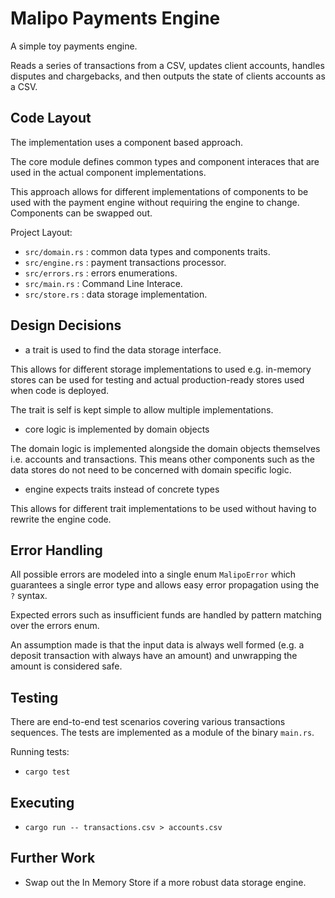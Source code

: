 # Malipo Payments Engine

A simple toy payments engine.

Reads a series of transactions from a CSV, updates client accounts, handles disputes and chargebacks, and then outputs the state of clients accounts as a CSV.

## Code Layout

The implementation uses a component based approach.

The core module defines common types and component interaces that are used in the actual
component implementations.

This approach allows for different implementations of components to be used with the payment engine
without requiring the engine to change. Components can be swapped out.

Project Layout:
- `src/domain.rs` : common data types and components traits.
- `src/engine.rs` : payment transactions processor.
- `src/errors.rs` : errors enumerations.
- `src/main.rs` : Command Line Interace.
- `src/store.rs` : data storage implementation.

## Design Decisions
* a trait is used to find the data storage interface.

This allows for different storage implementations to used e.g. in-memory stores can be used for
testing and actual production-ready stores used when code is deployed.

The trait is self is kept simple to allow multiple implementations.

* core logic is implemented by domain objects

The domain logic is implemented alongside the domain objects themselves i.e. accounts and
transactions. This means other components such as the data stores do not need to be concerned with
domain specific logic.

* engine expects traits instead of concrete types

This allows for different trait implementations to be used without having to rewrite the engine
code.

## Error Handling

All possible errors are modeled into a single enum `MalipoError` which
guarantees a single error type and allows easy error propagation using the `?` syntax.

Expected errors such as insufficient funds are handled by pattern matching
over the errors enum.

An assumption made is that the input data is always well formed (e.g. a deposit transaction with always
have an amount) and unwrapping the amount is considered safe.

## Testing

There are end-to-end test scenarios covering various transactions sequences.
The tests are implemented as a module of the binary `main.rs`.

Running tests:
- `cargo test`

## Executing

- `cargo run -- transactions.csv > accounts.csv`


## Further Work

* Swap out the In Memory Store if a more robust data storage engine.
